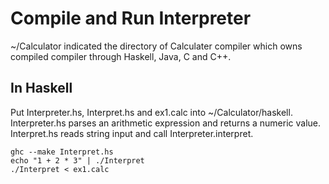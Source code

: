 # Compile and Run Interpreter

~/Calculator indicated the directory of Calculater compiler
which owns compiled compiler through Haskell, Java, C and C++.

## In Haskell

Put Interpreter.hs, Interpret.hs and ex1.calc into ~/Calculator/haskell.
Interpreter.hs parses an arithmetic expression and returns a numeric value.
Interpret.hs reads string input and call Interpreter.interpret. 

```
ghc --make Interpret.hs
echo "1 + 2 * 3" | ./Interpret
./Interpret < ex1.calc
```